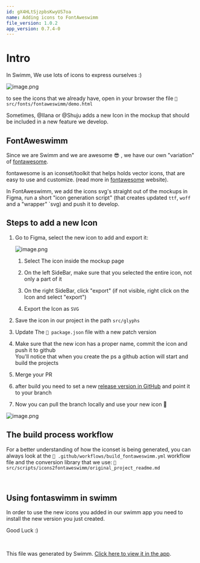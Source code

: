 ```yaml
---
id: gX4HLtSjzpbsKwyUS7oa
name: Adding icons to FontAweswimm
file_version: 1.0.2
app_version: 0.7.4-0
---
```


# Intro

In Swimm, We use lots of icons to express ourselves :)

![image.png](https://firebasestorage.googleapis.com/v0/b/swimmio-content/o/repositories%2FveezvxCuzpPrRLLXWD2E%2Fimg%2F64d7db2b-0e78-4199-8b57-878fdaca56c1.png?alt=media&token=14051dbc-dac0-4a0f-a070-4937d530820c)

to see the icons that we already have, open in your browser the file `📄 src/fonts/fontaweswimm/demo.html`

Sometimes, @Ilana or @Shuju adds a new Icon in the mockup that should be included in a new feature we develop.

## FontAweswimm

Since we are Swimm and we are awesome 😎 , we have our own "variation" of [fontawesome](https://fontawesome.com/).

fontawesome is an iconset/toolkit that helps holds vector icons, that are easy to use and customize. (read more in [fontawesome](https://fontawesome.com/) website).

In FontAweswimm, we add the icons svg's straight out of the mockups in Figma, run a short "icon generation script" (that creates updated `ttf`, `woff` and a "wrapper" \`svg) and push it to develop.

## Steps to add a new Icon

1.  Go to Figma, select the new icon to add and export it:
    
    ![image.png](https://firebasestorage.googleapis.com/v0/b/swimmio-content/o/repositories%2FveezvxCuzpPrRLLXWD2E%2Fimg%2Ff7c35cfe-0bcd-4573-befa-2fac26988dd2.png?alt=media&token=921b530e-b797-46bb-86d4-fb2c0053d5ae)
    
    1.  Select The icon inside the mockup page
        
    2.  On the left SideBar, make sure that you selected the entire icon, not only a part of it
        
    3.  On the right SideBar, click "export" (if not visible, right click on the Icon and select "export")
        
    4.  Export the Icon as `SVG`
        
2.  Save the icon in our project in the path `src/glyphs`
    
3.  Update The `📄 package.json` file with a new patch version
    
4.  Make sure that the new icon has a proper name, commit the icon and push it to github  
    You'll notice that when you create the ps a github action will start and build the projects
    
5.  Merge your PR
    
6.  after build you need to set a new [release version in GitHub](https://github.com/swimmio/fontaweswimm/releases) and point it to your branch
    
7.  Now you can pull the branch locally and use your new icon 👑
    

![image.png](https://firebasestorage.googleapis.com/v0/b/swimmio-content/o/repositories%2FveezvxCuzpPrRLLXWD2E%2Fimg%2F2903c8c1-12d1-4b2f-8de4-a2fa054178e5.png?alt=media&token=daada0db-89f2-45f1-8fd4-fba07d349308)

## The build process workflow

For a better understanding of how the iconset is being generated, you can always look at the `📄 .github/workflows/build_fontaweswimm.yml` workflow file and the conversion library that we use: `📄 src/scripts/icons2fontaweswimm/original_project_readme.md`

<br/>

## Using fontaswimm in swimm

In order to use the new icons you added in our swimm app you need to install the new version you just created.

Good Luck :)

<br/>

This file was generated by Swimm. [Click here to view it in the app](https://app.swimm.io/repos/nNgyR1JKTZZlCohuy2Yn/docs/gX4HLtSjzpbsKwyUS7oa).